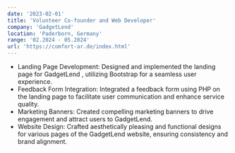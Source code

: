 ```yaml
---
date: '2023-02-01'
title: 'Volunteer Co-founder and Web Developer'
company: 'GadgetLend'
location: 'Paderborn, Germany'
range: '02.2024 - 05.2024'
url: 'https://comfort-ar.de/index.html'
---
```


- Landing Page Development: Designed and implemented the landing page for GadgetLend , utilizing Bootstrap for a seamless user experience.
- Feedback Form Integration: Integrated a feedback form using PHP on the landing page to facilitate user communication and enhance service quality.
- Marketing Banners: Created compelling marketing banners to drive engagement and attract users to GadgetLend.
- Website Design: Crafted aesthetically pleasing and functional designs for various pages of the GadgetLend website, ensuring consistency and brand alignment.